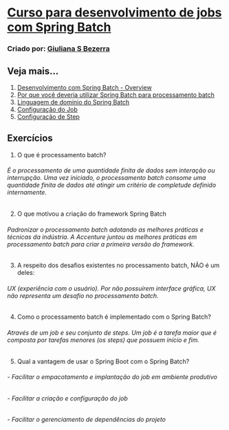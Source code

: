 # [Curso para desenvolvimento de jobs com Spring Batch](https://www.udemy.com/course/curso-para-desenvolvimento-de-jobs-com-spring-batch/learn/lecture/18418770#overview)
### Criado por: [Giuliana S Bezerra](https://www.udemy.com/user/giuliana-silva-bezerra/)

## Veja mais...
1. [Desenvolvimento com Spring Batch - Overview](https://giuliana-bezerra.medium.com/spring-batch-para-desenvolvimento-de-jobs-1674ec5b9a20)
2. [Por que você deveria utilizar Spring Batch para processamento batch](https://giuliana-bezerra.medium.com/why-you-should-be-using-spring-batch-for-batch-processing-83f5aafb965f)
3. [Linguagem de domínio do Spring Batch](https://docs.spring.io/spring-batch/docs/current/reference/html/domain.html#domainLanguageOfBatch)
4. [Configuração do Job](https://medium.com/@giu.drawer/desenvolvimento-com-spring-batch-jobs-b4363dd6c676)
5. [Configuração de Step](https://medium.com/@giu.drawer/desenvolvimento-com-spring-batch-steps-4d42af2696ec)

## Exercícios
1) O que é processamento batch?
###### É o processamento de uma quantidade finita de dados sem interação ou interrupção. Uma vez iniciado, o processamento batch consome uma quantidade finita de dados até atingir um critério de completude definido internamente.

2) O que motivou a criação do framework Spring Batch
###### Padronizar o processamento batch adotando as melhores práticas e técnicas da indústria. A Accenture juntou as melhores práticas em processamento batch para criar a primeira versão do framework.

3) A respeito dos desafios existentes no processamento batch, NÃO é um deles:
###### UX (experiência com o usuário). Por não possuírem interface gráfica, UX não representa um desafio no processamento batch.

4) Como o processamento batch é implementado com o Spring Batch?
###### Através de um job e seu conjunto de steps. Um job é a tarefa maior que é composta por tarefas menores (os steps) que possuem início e fim.

5) Qual a vantagem de usar o Spring Boot com o Spring Batch?
###### - Facilitar o empacotamento e implantação do job em ambiente produtivo
###### - Facilitar a criação e configuração do job
###### - Facilitar o gerenciamento de dependências do projeto
